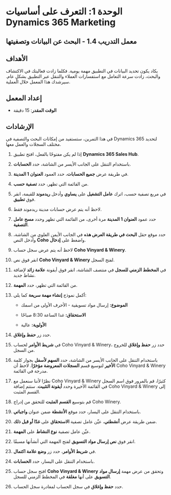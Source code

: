 ﻿---
lab:
    title: 'المعمل 1.4: البحث عن البيانات وتصفيتها'
    module: 'الوحدة 1: التعرف على أساسيات Dynamics 365 Marketing'
---

الوحدة 1: التعرف على أساسيات Dynamics 365 Marketing
========================

## معمل التدريب 1.4 - البحث عن البيانات وتصفيتها

## الأهداف

يكاد يكون تحديد البيانات في التطبيق مهمة يومية. فكلما زادت فعاليتك في الاكتشاف والبحث، زادت سرعة التعامل مع استفسارات العملاء والتنقل عبر التطبيق بشكلٍ عام.  سيرشدك هذا المعمل خلال العملية.

## إعداد المعمل

  - **الوقت المقدر**: 15 دقيقة

## الإرشادات

في هذا التمرين، ستستفيد من إمكانات البحث والتصفية في Dynamics 365 لتحديد مختلف السجلات والعمل معها. 

1. إذا لم يكن مفتوحًا بالفعل، افتح تطبيق **Dynamics 365 Sales Hub**. 

2. باستخدام التنقل على الجانب الأيسر من الشاشة، حدد **الحسابات**. 

3. في طريقة عرض **جميع الحسابات**، حدد العمود **العنوان 1 المدينة**. 

4. من القائمة التي تظهر، حدد **تصفية حسب**.

5. في مربع تصفية حسب، اترك **عامل التشغيل** على **يساوي** وأدخل **ريدموند** للقيمة، انقر فوق **تطبيق**.

6. لاحظ أنه يتم عرض حسابات مدينة ريدموند فقط. 

7. حدد عمود **العنوان 1 المدينة** مرة أخرى، من القائمة التي تظهر وحدد **مسح عامل التصفية**. 

8. حدد موقع حقل **البحث في طريقة العرض هذه** في الجانب الأيمن العلوي من الشاشة، وأدخل النص **Coho** واضغط على **إدخال**.

9. لاحظ أنه يتم عرض سجل حساب **Coho Vinyard & Winery**. 

10. انقر فوق نص **Coho Vinyard & Winery** لفتح السجل. 

11. في **المخطط الزمني للسجل** في منتصف الشاشة، انقر فوق أيقونة **علامة زائد** لإضافة نشاط جديد. 

12. من القائمة التي تظهر، حدد **المهمة**.

13. أكمل نموذج **إنشاء مهمة سريعة** كما يلي:

	- **الموضوع:** إرسال مواد تسويقية - الأحرف الأولى من اسمك

	- **الاستحقاق:** غدا الساعة 8:30 صباحًا

	- **الأولوية:** عالية

14. حدد زر **حفظ وإغلاق**.

15. في **شريط الأوامر** لحساب Coho Vinyard & Winery، حدد زر **حفظ وإغلاق** للخروج من السجل. 

16. باستخدام التنقل على الجانب الأيسر من الشاشة، حدد **السهم لأسفل** بجوار كلمة **الأخير** لتوسيع قسم **السجلات المعروضة مؤخرًا**. لاحظ أن Coho Vinyard & Winery مدرجة في القائمة. 

17. نظرًا لأننا سنعمل مع Coho Vinyard & Winery كثيرًا، قم بالمرور فوق اسم السجل في القائمة الأخيرة وحدد **أيقونة التثبيت**. ستتم إضافة Coho Vinyard & Winery إلى القسم المثبت. 

18. قم بتوسيع **القسم المثبت** للتحقق من إدراج Coho Winery. 

19. باستخدام التنقل على اليسار، حدد موقع **الأنشطة** ضمن عنوان **واجباتي**.

20. ضمن طريقة عرض **أنشطتي**، عيِّن عامل تصفية **الاستحقاق** على **غدًا أو قبل ذلك**.

21. عيِّن عامل تصفية **نوع النشاط** على **المهمة**.

22. انقر فوق **نص إرسال مواد التسويق** لفتح المهمة التي أنشأتها مسبقًا. 

23. في **شريط الأوامر**، حدد زر **وضع علامة اكتمال**. 

24. باستخدام التنقل على اليسار، حدد **الحسابات**.

25. افتح سجل حساب **Coho Vinyard & Winery** وتحقق من عرض مهمة **إرسال مواد التسويق** على أنها **مغلقة** في المخطط الزمني للسجل. 

26. حدد **حفظ وإغلاق** في سجل الحساب لمغادرة سجل الحساب. 
